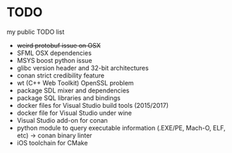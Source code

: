 # TODO
my public TODO list

- ~~weird protobuf issue on OSX~~
- SFML OSX dependencies
- MSYS boost python issue
- glibc version header and 32-bit architectures
- conan strict credibility feature
- wt (C++ Web Toolkit) OpenSSL problem
- package SDL mixer and dependencies
- package SQL libraries and bindings
- docker files for Visual Studio build tools (2015/2017)
- docker file for Visual Studio under wine
- Visual Studio add-on for conan
- python module to query executable information (.EXE/PE, Mach-O, ELF, etc) -> conan binary linter
- iOS toolchain for CMake
